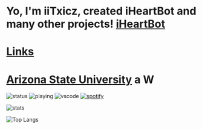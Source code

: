 # Yo, I'm iiTxicz, created iHeartBot and many other projects! [iHeartBot](https://iheartbot.iitxicz.com)
# [Links](https://links.iitxicz.com)
# [Arizona State University](https://asu.edu) a W

![status](https://api.statusbadges.me/badge/status/950079325166780436?simple=true) ![playing](https://api.statusbadges.me/badge/playing/950079325166780436) ![vscode](https://api.statusbadges.me/badge/vscode/950079325166780436) [![spotify](https://api.statusbadges.me/badge/spotify/950079325166780436)](https://api.statusbadges.me/openspotify/950079325166780436) 

![stats](https://github-readme-stats-iitxiczs-projects.vercel.app/api?username=iiTxicz&show_icons=true&theme=shadow_green)

![Top Langs](https://github-readme-stats-iitxiczs-projects.vercel.app/api/top-langs/?username=iiTxicz&langs_count=8&theme=shadow_green)
